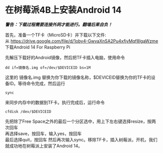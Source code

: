 # 在树莓派4B上安装Android 14

***警告：下载过程需要连接外网才能进行。翻墙后果自负！***

首先，准备一个TF卡（MicroSD卡）并下载以下文件:  
从 <https://drive.google.com/file/d/1oby4-GwvaXnSA2Pu4xfjvMqf8lgaWzme> 下载Android 14 For Raspberry Pi

先解压下载好的Android镜像，然后把TF卡插入电脑，使用命令
```
dd if=镜像名.img of=/dev/$DEVICEID bs=1M
```
这里的 镜像名.img 替换为你下载的镜像名称，$DEVICEID替换为你的TF卡的设备ID。等待命令完成，然后运行
```
sync
```
来同步内存中的数据到TF卡。执行完成后，运行命令
```
cfdisk /dev/$DEVICEID
```
先把除了Free Space之外的最后一个分区选中，用上下左右键选择resize，按两次回车  
再选择save，按回车，输入yes，按回车  
最后选择quit，按回车
然后再次输入sync。移除TF卡，插入树莓派，开机，我们就成功地在树莓派上安装了Android 14。
